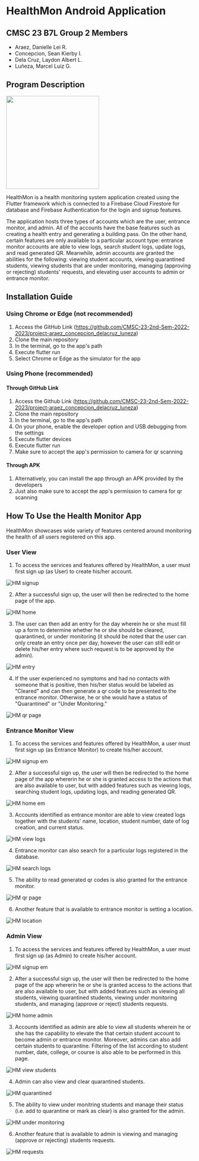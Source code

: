 # HealthMon Android Application

## CMSC 23 B7L Group 2 Members
- Araez, Danielle Lei R.  
- Concepcion, Sean Kierby I.  
- Dela Cruz, Laydon Albert L.  
- Luñeza, Marcel Luiz G.  


## Program Description
<img src="https://github.com/CMSC-23-2nd-Sem-2022-2023/project-araez_concepcion_delacruz_luneza/assets/125255946/e2693622-7ec2-4526-83f7-fa92ed51bde4" data-canonical-src="https://github.com/CMSC-23-2nd-Sem-2022-2023/project-araez_concepcion_delacruz_luneza/assets/125255946/e2693622-7ec2-4526-83f7-fa92ed51bde4" width="250" height="250" />

HealthMon is a health monitoring system application created using the Flutter framework which is connected to a Firebase Cloud Firestore for database and Firebase Authentication for the login and signup features.

The application hosts three types of accounts which are the user, entrance monitor, and admin. All of the accounts have the base features such as creating a health entry and generating a building pass. On the other hand, certain features are only available to a particular account type: entrance monitor accounts are able to view logs, search student logs, update logs, and read generated QR. Meanwhile, admin accounts are granted the abilities for the following: viewing student accounts, viewing quarantined students, viewing students that are under monitoring, managing (approving or rejecting) students' requests, and elevating user accounts to admin or entrance monitor.


## Installation Guide
### Using Chrome or Edge (not recommended) 
1. Access the GitHub Link (https://github.com/CMSC-23-2nd-Sem-2022-2023/project-araez_concepcion_delacruz_luneza)
2. Clone the main repository
3. In the terminal, go to the app's path
4. Execute flutter run
5. Select Chrome or Edge as the simulator for the app

### Using Phone (recommended)
#### Through GitHub Link
1. Access the Github Link (https://github.com/CMSC-23-2nd-Sem-2022-2023/project-araez_concepcion_delacruz_luneza)
2. Clone the main repository
3. In the terminal, go to the app's path
4. On your phone, enable the developer option and USB debugging from the settings
5. Execute flutter devices
6. Execute flutter run
7. Make sure to accept the app's permission to camera for qr scanning

#### Through APK
1. Alternatively, you can install the app through an APK provided by the developers
2. Just also make sure to accept the app's permission to camera for qr scanning

## How To Use the Health Monitor App
HealthMon showcases wide variety of features centered around monitoring the health of all users registered on this app.

### User View
1. To access the services and features offered by HealthMon, a user must first sign up (as User) to create his/her account.

![HM signup](https://github.com/CMSC-23-2nd-Sem-2022-2023/project-araez_concepcion_delacruz_luneza/assets/125255946/14352dd1-5260-4e49-a68b-901765904171)


2. After a successful sign up, the user will then be redirected to the home page of the app.

![HM home](https://github.com/CMSC-23-2nd-Sem-2022-2023/project-araez_concepcion_delacruz_luneza/assets/125255946/387afd21-c0db-4053-8428-9681ea6be1ef)


3. The user can then add an entry for the day wherein he or she must fill up a form to determine whether he or she should be cleared, quarantined, or under monitoring (it should be noted that the user can only create an entry once per day, however the user can still edit or delete his/her entry where such request is to be approved by the admin).

![HM entry](https://github.com/CMSC-23-2nd-Sem-2022-2023/project-araez_concepcion_delacruz_luneza/assets/125255946/5a723f2f-c4a9-4f3e-98d9-bc9662f46fe8)


4. If the user experienced no symptoms and had no contacts with someone that is positive, then his/her status would be labeled as "Cleared" and can then generate a qr code to be presented to the entrance monitor. Otherwise, he or she would have a status of "Quarantined" or "Under Monitoring."

![HM qr page](https://github.com/CMSC-23-2nd-Sem-2022-2023/project-araez_concepcion_delacruz_luneza/assets/125255946/3f5ecab5-18cb-411a-bdec-b581ab5f5a1d)


### Entrance Monitor View
1. To access the services and features offered by HealthMon, a user must first sign up (as Entrance Monitor) to create his/her account.

![HM signup em](https://github.com/CMSC-23-2nd-Sem-2022-2023/project-araez_concepcion_delacruz_luneza/assets/125255946/926fedae-9bf8-4bae-b389-229129b59fb1)


2. After a successful sign up, the user will then be redirected to the home page of the app whererin he or she is granted access to the actions that are also available to user, but with added features such as viewing logs, searching student logs, updating logs, and reading generated QR.

![HM home em](https://github.com/CMSC-23-2nd-Sem-2022-2023/project-araez_concepcion_delacruz_luneza/assets/125255946/d05180ee-ed8f-4dbd-bd6c-18066954fea6)


3. Accounts identified as entrance monitor are able to view created logs together with the students' name, location, student number, date of log creation, and current status.

![HM view logs](https://github.com/CMSC-23-2nd-Sem-2022-2023/project-araez_concepcion_delacruz_luneza/assets/125255946/083a4184-3e8b-41ed-9fee-cd296099cbb8)


4. Entrance monitor can also search for a particular logs registered in the database.

![HM search logs](https://github.com/CMSC-23-2nd-Sem-2022-2023/project-araez_concepcion_delacruz_luneza/assets/125255946/1850cefd-462c-46b5-9cd9-cd8aa4d8b093)


5. The ability to read generated qr codes is also granted for the entrance monitor.

![HM qr page](https://github.com/CMSC-23-2nd-Sem-2022-2023/project-araez_concepcion_delacruz_luneza/assets/125255946/fdd41f2c-20c9-4629-b4af-ab00f41b171e)


6. Another feature that is available to entrance monitor is setting a location.

![HM location](https://github.com/CMSC-23-2nd-Sem-2022-2023/project-araez_concepcion_delacruz_luneza/assets/125255946/1fa5e42f-638e-4b2f-8ede-a5acebbf9bbf)


### Admin View
1. To access the services and features offered by HealthMon, a user must first sign up (as Admin) to create his/her account.

![HM signup em](https://github.com/CMSC-23-2nd-Sem-2022-2023/project-araez_concepcion_delacruz_luneza/assets/125255946/926fedae-9bf8-4bae-b389-229129b59fb1)


2. After a successful sign up, the user will then be redirected to the home page of the app whererin he or she is granted access to the actions that are also available to user, but with added features such as viewing all students, viewing quarantined students, viewing under monitoring students, and managing (approve or reject) students requests.

![HM home admin](https://github.com/CMSC-23-2nd-Sem-2022-2023/project-araez_concepcion_delacruz_luneza/assets/125255946/0253627d-8df6-442e-8785-a24bc023e0cf)


3. Accounts identified as admin are able to view all students wherein he or she has the capability to elevate the that certain student account to become admin or entrance monitor. Moreover, admins can also add certain students to quarantine. Filtering of the list according to student number, date, college, or course is also able to be performed in this page.

![HM view students](https://github.com/CMSC-23-2nd-Sem-2022-2023/project-araez_concepcion_delacruz_luneza/assets/125255946/78d99df8-0723-4f71-ae53-73ddf551ab59)


4. Admin can also view and clear quarantined students. 

![HM quarantined](https://github.com/CMSC-23-2nd-Sem-2022-2023/project-araez_concepcion_delacruz_luneza/assets/125255946/38114ff8-8654-43b5-82d1-8de2033cf1c4)


5. The ability to view under monitring students and manage their status (i.e. add to quarantine or mark as clear) is also granted for the admin. 

![HM under monitoring](https://github.com/CMSC-23-2nd-Sem-2022-2023/project-araez_concepcion_delacruz_luneza/assets/125255946/ca915a42-6825-481c-be22-9e265c502223)


6. Another feature that is available to admin is viewing and managing (approve or rejecting) students requests.

![HM requests](https://github.com/CMSC-23-2nd-Sem-2022-2023/project-araez_concepcion_delacruz_luneza/assets/125255946/e25850b7-4379-4c5e-b945-7171903bcf79)



